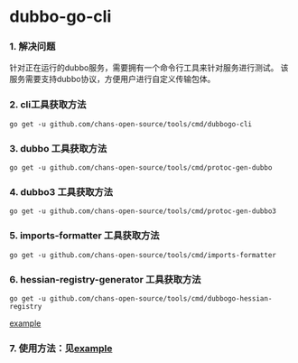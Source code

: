 # dubbo-go-cli

### 1. 解决问题

针对正在运行的dubbo服务，需要拥有一个命令行工具来针对服务进行测试。
该服务需要支持dubbo协议，方便用户进行自定义传输包体。

### 2. cli工具获取方法
`go get -u github.com/chans-open-source/tools/cmd/dubbogo-cli`

### 3. dubbo 工具获取方法
`go get -u github.com/chans-open-source/tools/cmd/protoc-gen-dubbo`

### 4. dubbo3 工具获取方法
`go get -u github.com/chans-open-source/tools/cmd/protoc-gen-dubbo3`

### 5. imports-formatter 工具获取方法
`go get -u github.com/chans-open-source/tools/cmd/imports-formatter`

### 6. hessian-registry-generator 工具获取方法
`go get -u github.com/chans-open-source/tools/cmd/dubbogo-hessian-registry`

[example](cmd/dubbogo-hessian-registry/README.md)

### 7. 使用方法：见[example](example/README_CN.md)
